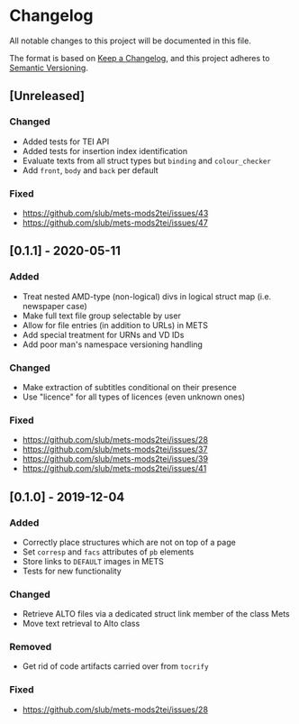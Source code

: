 # Changelog
All notable changes to this project will be documented in this file.

The format is based on [Keep a Changelog](https://keepachangelog.com/en/1.0.0/),
and this project adheres to [Semantic Versioning](https://semver.org/spec/v2.0.0.html).

## [Unreleased]
### Changed
- Added tests for TEI API
- Added tests for insertion index identification
- Evaluate texts from all struct types but `binding` and `colour_checker`
- Add `front`, `body` and `back` per default

### Fixed
- https://github.com/slub/mets-mods2tei/issues/43
- https://github.com/slub/mets-mods2tei/issues/47

## [0.1.1] - 2020-05-11
### Added
- Treat nested AMD-type (non-logical) divs in logical struct map (i.e.
newspaper case)
- Make full text file group selectable by user
- Allow for file entries (in addition to URLs) in METS
- Add special treatment for URNs and VD IDs
- Add poor man's namespace versioning handling

### Changed
- Make extraction of subtitles conditional on their presence
- Use "licence" for all types of licences (even unknown ones)

### Fixed
- https://github.com/slub/mets-mods2tei/issues/28
- https://github.com/slub/mets-mods2tei/issues/37
- https://github.com/slub/mets-mods2tei/issues/39
- https://github.com/slub/mets-mods2tei/issues/41

## [0.1.0] - 2019-12-04
### Added
- Correctly place structures which are not on top of a page
- Set `corresp` and `facs` attributes of `pb` elements
- Store links to `DEFAULT` images in METS
- Tests for new functionality

### Changed
- Retrieve ALTO files via a dedicated struct link member of the class Mets
- Move text retrieval to Alto class

### Removed
- Get rid of code artifacts carried over from `tocrify`

### Fixed
- https://github.com/slub/mets-mods2tei/issues/28
